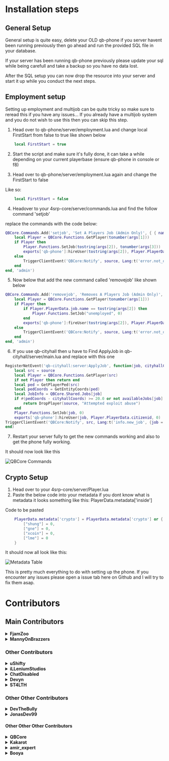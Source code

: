 # Installation steps

## General Setup
General setup is quite easy, delete your OLD qb-phone
if you server havent been running previously then go ahead and run the provided SQL file in your database.

If your server has been running qb-phone previously please update your sql while being carefull and take a backup so you have no data lost.

After the SQL setup you can now drop the resource into your server and start it up while you conduct the next steps.

## Employment setup
Setting up employment and multijob can be quite tricky so make sure to reread this if you have any issues...
If you already have a multijob system and you do not wish to use this then you can skip this step.


1. Head over to qb-phone/server/employment.lua and change local FirstStart from false to true like shown below

```lua
    local FirstStart = true
```

2. Start the script and make sure it's fully done, it can take a while depending on your current playerbase (ensure qb-phone in console or f8)

3. Head over to qb-phone/server/employment.lua again and change the FirstStart to false

Like so:
```lua
    local FirstStart = false
```

4. Headover to your 4srp-core/server/commands.lua and find the follow command 'setjob'

replace the commands with the code below:
```lua
QBCore.Commands.Add('setjob', 'Set A Players Job (Admin Only)', { { name = 'id', help = 'Player ID' }, { name = 'job', help = 'Job name' }, { name = 'grade', help = 'Grade' } }, true, function(source, args)
    local Player = QBCore.Functions.GetPlayer(tonumber(args[1]))
    if Player then
        Player.Functions.SetJob(tostring(args[2]), tonumber(args[3]))
        exports['qb-phone']:hireUser(tostring(args[2]), Player.PlayerData.citizenid, tonumber(args[3]))
    else
        TriggerClientEvent('QBCore:Notify', source, Lang:t('error.not_online'), 'error')
    end
end, 'admin')
```

5. Now below that add the new command called 'removejob' like shown below

```lua
QBCore.Commands.Add('removejob', 'Removes A Players Job (Admin Only)', { { name = 'id', help = 'Player ID' }, { name = 'job', help = 'Job name' } }, true, function(source, args)
    local Player = QBCore.Functions.GetPlayer(tonumber(args[1]))
    if Player then
        if Player.PlayerData.job.name == tostring(args[2]) then
            Player.Functions.SetJob("unemployed", 0)
        end
        exports['qb-phone']:fireUser(tostring(args[2]), Player.PlayerData.citizenid)
    else
        TriggerClientEvent('QBCore:Notify', source, Lang:t('error.not_online'), 'error')
    end
end, 'admin')
```

6. If you use qb-cityhall then u have to Find ApplyJob in qb-cityhall/server/main.lua and replace with this one

```lua
RegisterNetEvent('qb-cityhall:server:ApplyJob', function(job, cityhallCoords)
    local src = source
    local Player = QBCore.Functions.GetPlayer(src)
    if not Player then return end
    local ped = GetPlayerPed(src)
    local pedCoords = GetEntityCoords(ped)
    local JobInfo = QBCore.Shared.Jobs[job]
    if #(pedCoords - cityhallCoords) >= 20.0 or not availableJobs[job] then
        return DropPlayer(source, "Attempted exploit abuse")
    end
    Player.Functions.SetJob(job, 0)
    exports['qb-phone']:hireUser(job, Player.PlayerData.citizenid, 0)
TriggerClientEvent('QBCore:Notify', src, Lang:t('info.new_job', {job = JobInfo.label}))
end)
```

7. Restart your server fully to get the new commands working and also to get the phone fully working.


It should now look like this

![QBCore Commands](https://i.gyazo.com/beb2bd18c02088c184e5e381a9f4962a.png)


## Crypto Setup

1. Head over to your 4srp-core/server/Player.lua
2. Paste the below code into your metadata if you dont know what is metadata it looks something like this: PlayerData.metadata['inside']

Code to be pasted
```lua
    PlayerData.metadata['crypto'] = PlayerData.metadata['crypto'] or {
        ["shung"] = 0,
        ["gne"] = 0,
        ["xcoin"] = 0,
        ["lme"] = 0
    }
```

It should now all look like this:

![Metadata Table](https://i.gyazo.com/5422c6ebd1ede57ab523f2e1e07218c4.png)


This is pretty much everything to do with setting up the phone. If you encounter any issues please open a issue tab here on Github and I will try to fix them asap.


# Contributors

## Main Contributors
<details>
    <summary><b>FjamZoo</b></summary>
        <p>
            <a href="https://github.com/FjamZoo">
                <img alt="GitHub" src="https://logos-world.net/wp-content/uploads/2020/11/GitHub-Emblem.png"
                width="150" height="70">
            </a>
        </p>
        <p>
            <a href="https://discord.gg/AS2Y8TWejt">
                <img alt="GitHub" src="https://logos-download.com/wp-content/uploads/2021/01/Discord_Logo_full.png"
                width="150" height="55">
            </a>
        </p>
        <p>
            <a href="https://ko-fi.com/FjamZoo">
                <img alt="GitHub" src="https://uploads-ssl.webflow.com/5c14e387dab576fe667689cf/61e11149b3af2ee970bb8ead_Ko-fi_logo.png"
                width="150" height="55">
            </a>
        </p>
</details>

<details>
    <summary><b>MannyOnBrazzers</b></summary>
        <p>
            <a href="https://github.com/MannyOnBrazzers">
                <img alt="GitHub" src="https://logos-world.net/wp-content/uploads/2020/11/GitHub-Emblem.png"
                width="150" height="70">
            </a>
        </p>
        <p>
            <a href="https://discord.gg/puWUx5FsAv">
                <img alt="GitHub" src="https://logos-download.com/wp-content/uploads/2021/01/Discord_Logo_full.png"
                width="150" height="55">
            </a>
        </p>
        <p>
            <a href="https://ko-fi.com/mannyonbrazzers">
                <img alt="GitHub" src="https://uploads-ssl.webflow.com/5c14e387dab576fe667689cf/61e11149b3af2ee970bb8ead_Ko-fi_logo.png"
                width="150" height="55">
            </a>
        </p>
</details>

### Other Contributors

<details>
    <summary><b>uShifty</b></summary>
        <p>
            <a href="https://github.com/uShifty">
                <img alt="GitHub" src="https://logos-world.net/wp-content/uploads/2020/11/GitHub-Emblem.png"
                width="150" height="70">
            </a>
        </p>
        <p>
            <a href="https://discord.gg/AS2Y8TWejt">
                <img alt="GitHub" src="https://logos-download.com/wp-content/uploads/2021/01/Discord_Logo_full.png"
                width="150" height="55">
            </a>
        </p>
</details>

<details>
    <summary><b>iLLeniumStudios</b></summary>
        <p>
            <a href="https://github.com/iLLeniumStudios">
                <img alt="GitHub" src="https://logos-world.net/wp-content/uploads/2020/11/GitHub-Emblem.png"
                width="150" height="70">
            </a>
        </p>
        <p>
            <a href="https://discord.illenium.dev/">
                <img alt="GitHub" src="https://logos-download.com/wp-content/uploads/2021/01/Discord_Logo_full.png"
                width="150" height="55">
            </a>
        </p>
</details>

<details>
    <summary><b>ChatDisabled</b></summary>
        <p>
            <a href="https://github.com/ChatDisabled">
                <img alt="GitHub" src="https://logos-world.net/wp-content/uploads/2020/11/GitHub-Emblem.png"
                width="150" height="70">
            </a>
        </p>
</details>

<details>
    <summary><b>Devyn</b></summary>
        <p>Thanks to devyn for allowing us to use his original Group Backend code for the phone.</p>
        <p>
            <a href="https://github.com/darktrovx">
                <img alt="GitHub" src="https://logos-world.net/wp-content/uploads/2020/11/GitHub-Emblem.png"
                width="150" height="70">
            </a>
        </p>
</details>

<details>
    <summary><b>ST4LTH</b></summary>
        <p>
            <a href="https://github.com/ST4LTH">
                <img alt="GitHub" src="https://logos-world.net/wp-content/uploads/2020/11/GitHub-Emblem.png"
                width="150" height="70">
            </a>
        </p>
</details>

### Other Other Contributors

<details>
    <summary><b>DevTheBully</b></summary>
        <p>
            <a href="https://github.com/DevTheBully">
                <img alt="GitHub" src="https://logos-world.net/wp-content/uploads/2020/11/GitHub-Emblem.png"
                width="150" height="70">
            </a>
        </p>
</details>

<details>
    <summary><b>JonasDev99</b></summary>
        <p>
            <a href="https://github.com/JonasDev99">
                <img alt="GitHub" src="https://logos-world.net/wp-content/uploads/2020/11/GitHub-Emblem.png"
                width="150" height="70">
            </a>
        </p>
</details>


#### Other Other Other Contributors

<details>
    <summary><b>QBCore</b></summary>
        <p>Made the original phone ages ago and it was ok ish so shoutout to them IG</p>
</details>

<details>
    <summary><b>Kakarot</b></summary>
        <p>He cured my boredom over at twitch.tv/kakarotqb</p>
</details>

<details>
    <summary><b>amir_expert</b></summary>
        <p>Sold a $50 CSS and JS edit pretty poggers</p>
</details>

<details>
    <summary><b>Booya</b></summary>
        <p>Reuploaded a $50 CSS and JS edit even more poggers</p>
</details>

